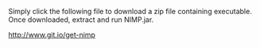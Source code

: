 Simply click the following file to download a zip file containing executable. Once downloaded, extract and run NIMP.jar.


http://www.git.io/get-nimp